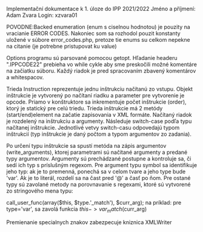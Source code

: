 Implementační dokumentace k 1. úloze do IPP 2021/2022
Jméno a příjmení: Adam Zvara
Login: xzvara01

POVODNE:Backed enumeration (enum s ciselnou hodnotou) je pouzity na vracianie ERROR CODES.
Nakoniec som sa rozhodol pouzit konstanty uložené v súbore error_codes.php, pretoze tie enums su celkom nepekne na citanie (je potrebne pristupovat ku value)

Options programu sú parsované pomocou getopt.
Hľadanie headeru ".IPPCODE22" prebieha vo while cykle aby sme preskočili možné komentáre na začiatku súboru.
Každý riadok je pred spracovaním zbavený komentárov a whitespacov.

Trieda Instruction reprezentuje jednu inštrukciu načítanú zo vstupu. Objekt inštrukcie je vytvorený po načítaní riadku a parameter pre vytvorenie je opcode. Priamo v konštruktore
sa inkrementuje počet inštrukcie (order), ktorý je statický pre celú triedu. Trieda inštrukcie má 2 metódy (start/end)element na začatie zapisovania v XML formáte.
Načítaný riadok je rozdelený na inštrukciu a argumenty. Následuje switch-case podľa typu načítanej inštrukcie. Jednotlivé vetvy switch-casu odpovedajú typom inštrukcií
(typ inštrukcie je daný počtom a typom argumentov zo zadania).

Po určení typu inštrukcie sa spustí metóda na zápis argumentov (write_arguments), ktorej parametrami sú načítané argumenty a predané typy argumentov. Argumenty sú prechádzané postupne a kontroluje sa, či sedí ich typ s príslušným regexom. Pre argument typu symbol sa identifikuje jeho typ: ak je to premenná, ponechá sa v celom tvare a jeho type bude 'var'.
Ak je to literál, rozdelí sa na čast pred '@' a časť po ňom. Pre ostané typy sú zavolané metody na porovnavanie s regexami, ktoré sú vytvorené zo stringového mena typu:

call_user_func(array($this, $type.'_match'), $curr_arg);
na príklad: pre type='var', sa zavolá funkcia $this->var_match($curr_arg)

Premienanie specialnych znakov zabezpecuje kniznica XMLWriter

